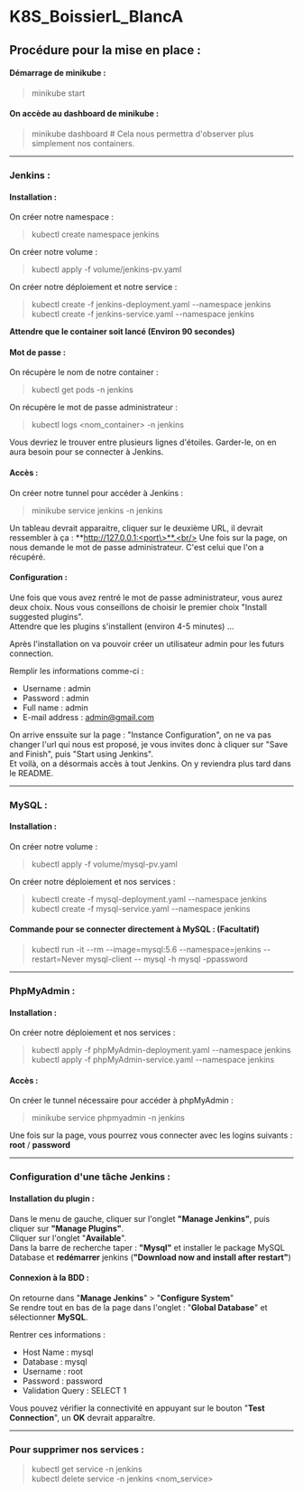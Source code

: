 # K8S_BoissierL_BlancA

<h2>Procédure pour la mise en place :</h2>

<h4>Démarrage de minikube :</h4>
                               
> minikube start

<h4>On accède au dashboard de minikube :</h4>

> minikube dashboard # Cela nous permettra d'observer plus simplement nos containers.

---

<h3>Jenkins :</h3>

<h4>Installation :</h4>
On créer notre namespace :

> kubectl create namespace jenkins

On créer notre volume :

> kubectl apply -f volume/jenkins-pv.yaml

On créer notre déploiement et notre service : 

> kubectl create -f jenkins-deployment.yaml --namespace jenkins<br/>
> kubectl create -f jenkins-service.yaml --namespace jenkins

**Attendre que le container soit lancé (Environ 90 secondes)**


<h4>Mot de passe :</h4>
On récupère le nom de notre container :

> kubectl get pods -n jenkins

On récupère le mot de passe administrateur :

> kubectl logs <nom_container> -n jenkins

Vous devriez le trouver entre plusieurs lignes d'étoiles. Garder-le, on en aura besoin pour se connecter à Jenkins.<br/>

<h4>Accès :</h4>
On créer notre tunnel pour accéder à Jenkins :

> minikube service jenkins -n jenkins

Un tableau devrait apparaitre, cliquer sur le deuxième URL, il devrait ressembler à ça : **http://127.0.0.1:<port\>**.<br/>
Une fois sur la page, on nous demande le mot de passe administrateur. C'est celui que l'on a récupéré.

<h4>Configuration :</h4>
Une fois que vous avez rentré le mot de passe administrateur, vous aurez deux choix. Nous vous conseillons de choisir le premier choix "Install suggested plugins".<br/>
Attendre que les plugins s'installent (environ 4-5 minutes) ...

Après l'installation on va pouvoir créer un utilisateur admin pour les futurs connection.

Remplir les informations comme-ci :
- Username : admin
- Password : admin
- Full name : admin
- E-mail address : admin@gmail.com

On arrive enssuite sur la page : "Instance Configuration", on ne va pas changer l'url qui nous est proposé, je vous invites donc à cliquer sur "Save and Finish", puis "Start using Jenkins". <br/>
Et voilà, on a désormais accès à tout Jenkins. On y reviendra plus tard dans le README.

---

<h3>MySQL :</h3>

<h4>Installation :</h4>
On créer notre volume :

> kubectl apply -f volume/mysql-pv.yaml

On créer notre déploiement et nos services :

> kubectl create -f mysql-deployment.yaml --namespace jenkins<br/>
> kubectl create -f mysql-service.yaml --namespace jenkins

<h4>Commande pour se connecter directement à MySQL : (Facultatif)</h4>

> kubectl run -it --rm --image=mysql:5.6 --namespace=jenkins --restart=Never mysql-client -- mysql -h mysql -ppassword

---

<h3>PhpMyAdmin :</h3>

<h4>Installation :</h4>
On créer notre déploiement et nos services :

> kubectl apply -f phpMyAdmin-deployment.yaml --namespace jenkins<br>
> kubectl apply -f phpMyAdmin-service.yaml --namespace jenkins

<h4>Accès :</h4>
On créer le tunnel nécessaire pour accéder à phpMyAdmin :

> minikube service phpmyadmin -n jenkins

Une fois sur la page, vous pourrez vous connecter avec les logins suivants : **root** / **password**

---

<h3>Configuration d'une tâche Jenkins :</h3>

<h4>Installation du plugin :</h4>

Dans le menu de gauche, cliquer sur l'onglet **"Manage Jenkins"**, puis cliquer sur **"Manage Plugins"**.<br>
Cliquer sur l'onglet "**Available**".<br>
Dans la barre de recherche taper : **"Mysql"** et installer le package MySQL Database et **redémarrer** jenkins (**"Download now and install after restart"**)

<h4>Connexion à la BDD :</h4>

On retourne dans "**Manage Jenkins**" > "**Configure System**"<br>
Se rendre tout en bas de la page dans l'onglet : "**Global Database**" et sélectionner **MySQL**.<br> 

Rentrer ces informations :
- Host Name : mysql
- Database : mysql
- Username : root
- Password : password
- Validation Query : SELECT 1

Vous pouvez vérifier la connectivité en appuyant sur le bouton "**Test Connection**", un **OK** devrait apparaître.

---

<h3>Pour supprimer nos services :</h3>

> kubectl get service -n jenkins<br/>
> kubectl delete service -n jenkins <nom_service>
